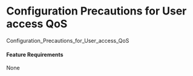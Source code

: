 Configuration Precautions for User access QoS
=============================================

Configuration_Precautions_for_User_access_QoS

#### Feature Requirements

None